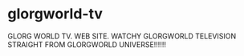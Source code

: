 # glorgworld-tv
GLORG WORLD TV. WEB SITE. WATCHY GLORGWORLD TELEVISION STRAIGHT FROM GLORGWORLD UNIVERSE!!!!!!
